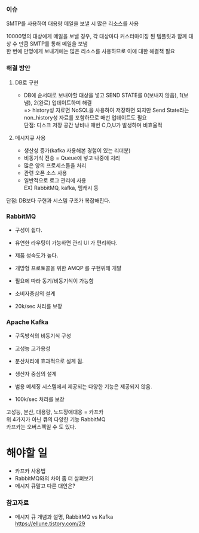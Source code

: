 ### 이슈
SMTP를 사용하여 대용량 메일을 보낼 시 많은 리소스를 사용   

10000명의 대상에게 메일을 보낼 경우, 각 대상마다 커스터마이징 된 템플릿과 함께 대상 수 만큼 SMTP를 통해 메일을 보냄   
한 번에 만명에게 보내기에는 많은 리소스를 사용하므로 이에 대한 해결책 필요   
   
### 해결 방안

1. DB로 구현
   - DB에 순서대로 보내야할 대상을 넣고 SEND STATE를 0(보내지 않음), 1(보냄), 2(완료) 업데이트하며 해결   
   => history성 자료면 NoSQL을 사용하여 저장하면 되지만 Send State라는 non_history성 자료를 포함하므로 매번 업데이트도 필요   
   단점: 디스크 저장 공간 낭비나 매번 C,D,U가 발생하며 비효율적

2. 메시지큐 사용
   - 생산성 증가(kafka 사용해본 경험이 있는 리더분)   
   - 비동기식 전송 = Queue에 넣고 나중에 처리
   - 많은 양의 프로세스들을 처리
   - 관련 오픈 소스 사용
   - 일반적으로 로그 관리에 사용   
   EX) RabbitMQ, kafka, 멤캐시 등
   
   
단점: DB보다 구현과 시스템 구조가 복잡해진다.

### RabbitMQ
 - 구성이 쉽다. 

 - 유연한 라우팅이 가능하면 관리 UI 가 편리하다. 

 - 제품 성숙도가 높다. 

 - 개방형 프로토콜을 위한 AMQP 를 구현위해 개발 

 - 필요에 따라 동기/비동기식이 가능함 

 - 소비자중심의 설계

 - 20k/sec 처리를 보장
   
   
### Apache Kafka 
 - 구독방식의 비동기식 구성

 - 고성능 고가용성 

 - 분산처리에 효과적으로 설계 됨. 

 - 생산자 중심의 설계 

 - 범용 메세징 시스템에서 제공되는 다양한 기능은 제공되지 않음.

 - 100k/sec 처리를 보장
 
 고성능, 분산, 대용량, 노드장애대응 = 카프카   
 위 4가지가 아닌 큐의 다양한 기능 RabbitMQ   
 카프카는 오버스펙일 수 도 있다.
 
   
# 해야할 일
- 카프카 사용법
- RabbitMQ와의 차이 좀 더 살펴보기
- 메시지 큐말고 다른 대안은?
   
### 참고자료
- 메시지 큐 개념과 설명, RabbitMQ vs Kafka   
https://ellune.tistory.com/29
